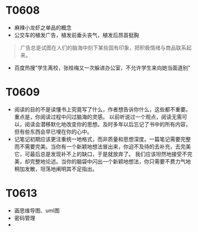 # T0608
+ 麻辣小龙虾之单品的概念
+ 公交车的植发广告，植发前垂头丧气，植发后昂首挺胸
> 广告总是试图在人们的脑海中刻下某些固有印象，把积极情绪与商品联系起来。
+ 百度热搜“学生离校，张桂梅又一次躲进办公室，不允许学生来向她当面道别”

# T0609
+ 阅读的目的不是读懂书上究竟写了什么，作者想告诉你什么，这些都不重要。重点是，你阅读过程中闪过脑海的灵感。
以前听说过一个观点，阅读无需可以，阅读会潜移默化地改变你的思想。及时多年以后忘记了书中的所有内容，但有些东西会早已埋在你的心中。
+ 记笔记初期应该更注重统一地格式，而非质量和思想深度。一篇笔记需要完整而不需要完美。当你有一个新颖地想法冒出来，你迫不及待的去补充，去完美它，可最后总是发现补不上的缺口，于是就放弃了。
我们应该坦然地接受不完美，却完整地论述。当你的脑袋中闪出一个新颖地想法，你只需要不费力气地稍加发散，坦荡地阐明其不足指出。

# T0613
+ 画思维导图、uml图
+ 密码管理
+ 